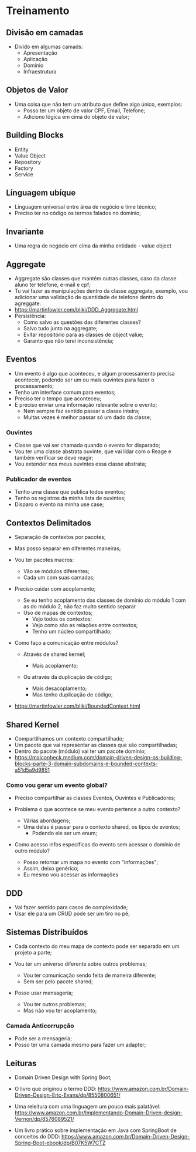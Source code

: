 # Treinamento

## Divisão em camadas

- Divido em algumas camads:
  - Apresentação
  - Aplicação
  - Domínio
  - Infraestrutura

## Objetos de Valor
- Uma coisa que não tem um atributo que define algo único, exemplos:
  - Posso ter um objeto de valor CPF, Email, Telefone;
  - Adiciono lógica em cima do objeto de valor;

## Building Blocks

- Entity
- Value Object
- Repository
- Factory
- Service


## Linguagem ubíque
- Linguagem universal entre área de negócio e time técnico;
- Preciso ter no código os termos falados no domínio;


## Invariante
- Uma regra de negócio em cima da minha entidade - value object

## Aggregate
- Aggregate são classes que mantém outras classes, caso da classe aluno ter telefone, e-mail e cpf;
- Tu vai fazer as manipulações dentro da classe aggregate, exemplo, vou adicionar uma validação de quantidade de telefone dentro do agreggate.
- https://martinfowler.com/bliki/DDD_Aggregate.html
- Persistência:
  - Como salvo as questões das diferentes classes?
  - Salvo tudo junto na aggregate;
  - Evitar repositório para as classes de object value;
  - Garanto que não terei inconsistência;

## Eventos
- Um evento é algo que aconteceu, e algum processamento precisa acontecer, podendo ser um ou mais ouvintes para fazer o processamento;
- Tenho um interface comum para eventos;
- Preciso ter o tempo que aconteceu;
- E preciso enviar uma informação relevante sobre o evento;
  - Nem sempre faz sentido passar a classe inteira;
  - Muitas vezes é melhor passar só um dado da classe;

### Ouvintes
- Classe que vai ser chamada quando o evento for disparado;
- Vou ter uma classe abstrata ouvinte, que vai lidar com o Reage e também verificar se deve reagir;
- Vou extender nos meus ouvintes essa classe abstrata;


### Publicador de eventos
- Tenho uma classe que publica todos eventos;
- Tenho os registros da minha lista de ouvintes;
- Disparo o evento na minha use case;

## Contextos Delimitados
- Separação de contextos por pacotes;
- Mas posso separar em diferentes maneiras;
- Vou ter pacotes macros:
  - Vão se módulos diferentes;
  - Cada um com suas camadas;
- Preciso cuidar com acoplamento;
  - Se eu tenho acoplamento das classes de domínio do módulo 1 com as do módulo 2, não faz muito sentido separar
  - Uso de mapas de contextos;
    - Vejo todos os contextos;
    - Vejo como são as relações entre contextos;
    - Tenho um núcleo compartilhado;

- Como faço a comunicação entre módulos?
  - Através de shared kernel;
    - Mais acoplamento;
  
  - Ou através da duplicação de código;
    - Mais desacoplamento;
    - Mas tenho duplicação de código;

- https://martinfowler.com/bliki/BoundedContext.html

## Shared Kernel

- Compartilhamos um contexto compartilhado;
- Um pacote que vai representar as classes que são compartilhadas;
- Dentro do pacote (módulo) vai ter um pacote domínio;
- https://maiconheck.medium.com/domain-driven-design-os-building-blocks-parte-3-domain-subdomains-e-bounded-contexts-a51d5a9d9851

### Como vou gerar um evento global?
- Preciso compartilhar as classes Eventos, Ouvintes e Publicadores;

- Problema o que acontece se meu evento pertence a outro contexto?
  - Várias abordagens;
  - Uma delas é passar para o contexto shared, os tipos de eventos;
    - Podendo ele ser um enum;

- Como acesso infos específicas do evento sem acessar o domínio de outro módulo?
  - Posso retornar um mapa no evento com "informações";
  - Assim, deixo genérico;
  - Eu mesmo vou acessar as informações

## DDD
- Vai fazer sentido para casos de complexidade;
- Usar ele para um CRUD pode ser um tiro no pé;

## Sistemas Distribuídos
- Cada contexto do meu mapa de contexto pode ser separado em um projeto a parte;

- Vou ter um universo diferente sobre outros problemas;
  - Vou ter comunicação sendo feita de maneira diferente;
  - Sem ser pelo pacote shared;

- Posso usar mensageria;
  - Vou ter outros problemas;
  - Mas não vou ter acoplamento;

### Camada Anticorrupção
- Pode ser a mensageria;
- Posso ter uma camada mesmo para fazer um adapter;

## Leituras
- Domain Driven Design with Spring Boot;

- O livro que originou o termo DDD: https://www.amazon.com.br/Domain-Driven-Design-Eric-Evans/dp/8550800651/

- Uma releitura com uma linguagem um pouco mais palatável: https://www.amazon.com.br/Implementando-Domain-Driven-design-Vernon/dp/8576089521/

- Um livro prático sobre implementação em Java com SpringBoot de conceitos do DDD: https://www.amazon.com.br/Domain-Driven-Design-Spring-Boot-ebook/dp/B07K5W7CTZ
